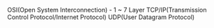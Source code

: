 OSI(Open System Interconnection) - 1 ~ 7 Layer
TCP/IP(Transmission Control Protocol/Internet Protocol)
UDP(User Datagram Protocol)
